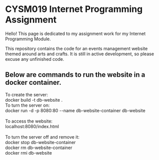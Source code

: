 <h1>
  CYSM019 Internet Programming Assignment
</h1>
<article>
  <p>
  Hello! This page is dedicated to my assignment work for my Internet Programming Module. 
  </p>
  <p>
    This repository contains the code for an events management website themed around arts and crafts. It is still in active development, so please excuse any unfinished code.
  </p>
</article>
<h2>
  Below are commands to run the website in a docker container.
</h2>
<p>
To create the server:<br>
docker build -t db-website . <br>
To turn the server on:<br> 
docker run -d -p 8080:80 --name db-website-container db-website <br><br>
To access the website:<br>
localhost:8080/index.html<br><br>
To turn the server off and remove it:<br> 
docker stop db-website-container<br>
docker rm db-website-container<br>
docker rmi db-website<br>
</p>
